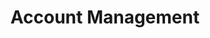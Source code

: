 ---
title: "Account Management"
weight: 10
menu:
  guides:
    parent: "cloud_server"
    identifier: "cloud_account_management"
    title: "Account Management"
---
